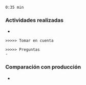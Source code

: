 ~~~
0:35 min
~~~

### Actividades realizadas
- 


~~~
>>>>> Tomar en cuenta

~~~

~~~
>>>>> Preguntas
- 
~~~


### Comparación con producción
-  

